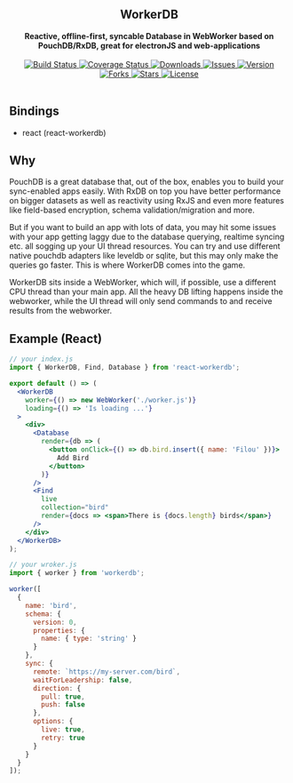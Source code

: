 <div align="center">
  <h2>WorkerDB</h2>
  <strong>Reactive, offline-first, syncable Database in WebWorker based on PouchDB/RxDB, great for electronJS and web-applications</strong>
  <br />
  <br />
  <a href="https://travis-ci.org/bkniffler/workerdb">
    <img src="https://img.shields.io/travis/bkniffler/workerdb.svg?style=flat-square" alt="Build Status">
  </a>
  <a href="https://codecov.io/github/bkniffler/workerdb">
    <img src="https://img.shields.io/codecov/c/github/bkniffler/workerdb.svg?style=flat-square" alt="Coverage Status">
  </a>
  <a href="https://www.npmjs.com/package/@workerdb/core">
    <img src="https://img.shields.io/npm/dm/@workerdb/core.svg?style=flat-square" alt="Downloads">
  </a>
  <a href="https://github.com/bkniffler/workerdb">
    <img src="https://img.shields.io/github/issues/bkniffler/workerdb.svg?style=flat-square" alt="Issues">
  </a>
  <a href="https://github.com/bkniffler/workerdb">
    <img src="https://img.shields.io/github/package-json/v/bkniffler/workerdb.svg?style=flat-square" alt="Version">
  </a>
  <a href="https://github.com/bkniffler/workerdb">
    <img src="https://img.shields.io/github/forks/bkniffler/workerdb.svg?style=flat-square" alt="Forks">
  </a>
  <a href="https://github.com/bkniffler/workerdb">
    <img src="https://img.shields.io/github/stars/bkniffler/workerdb.svg?style=flat-square" alt="Stars">
  </a>
  <a href="https://github.com/bkniffler/workerdb/master/LICENSE">
    <img src="https://img.shields.io/github/license/bkniffler/workerdb.svg?style=flat-square" alt="License">
  </a>
  <br />
  <br />
</div>

## Bindings

- react (react-workerdb)

## Why

PouchDB is a great database that, out of the box, enables you to build your sync-enabled apps easily. With RxDB on top you have better performance on bigger datasets as well as reactivity using RxJS and even more features like field-based encryption, schema validation/migration and more.

But if you want to build an app with lots of data, you may hit some issues with your app getting laggy due to the database querying, realtime syncing etc. all sogging up your UI thread resources. You can try and use different native pouchdb adapters like leveldb or sqlite, but this may only make the queries go faster. This is where WorkerDB comes into the game.

WorkerDB sits inside a WebWorker, which will, if possible, use a different CPU thread than your main app. All the heavy DB lifting happens inside the webworker, while the UI thread will only send commands to and receive results from the webworker.

## Example (React)

```jsx
// your index.js
import { WorkerDB, Find, Database } from 'react-workerdb';

export default () => (
  <WorkerDB
    worker={() => new WebWorker('./worker.js')}
    loading={() => 'Is loading ...'}
  >
    <div>
      <Database
        render={db => (
          <button onClick={() => db.bird.insert({ name: 'Filou' })}>
            Add Bird
          </button>
        )}
      />
      <Find
        live
        collection="bird"
        render={docs => <span>There is {docs.length} birds</span>}
      />
    </div>
  </WorkerDB>
);
```

```jsx
// your wroker.js
import { worker } from 'workerdb';

worker([
  {
    name: 'bird',
    schema: {
      version: 0,
      properties: {
        name: { type: 'string' }
      }
    },
    sync: {
      remote: `https://my-server.com/bird`,
      waitForLeadership: false,
      direction: {
        pull: true,
        push: false
      },
      options: {
        live: true,
        retry: true
      }
    }
  }
]);
```
